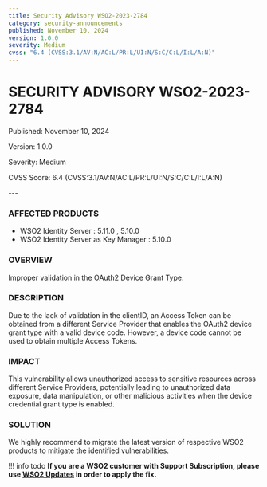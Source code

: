 ```yaml
---
title: Security Advisory WSO2-2023-2784
category: security-announcements
published: November 10, 2024
version: 1.0.0
severity: Medium
cvss: "6.4 (CVSS:3.1/AV:N/AC:L/PR:L/UI:N/S:C/C:L/I:L/A:N)"
---
```


# SECURITY ADVISORY WSO2-2023-2784

<p class="doc-info">Published: November 10, 2024</p>
<p class="doc-info">Version: 1.0.0</p>
<p class="doc-info">Severity: Medium</p>
<p class="doc-info">CVSS Score: 6.4 (CVSS:3.1/AV:N/AC:L/PR:L/UI:N/S:C/C:L/I:L/A:N)</p>
---

### AFFECTED PRODUCTS
* WSO2 Identity Server : 5.11.0 , 5.10.0
* WSO2 Identity Server as Key Manager : 5.10.0


### OVERVIEW
Improper validation in the OAuth2 Device Grant Type.


### DESCRIPTION
Due to the lack of validation in the clientID, an Access Token can be obtained from a different Service Provider that enables the OAuth2 device grant type with a valid device code. However, a device code cannot be used to obtain multiple Access Tokens.

### IMPACT
This vulnerability allows unauthorized access to sensitive resources across different Service Providers, potentially leading to unauthorized data exposure, data manipulation, or other malicious activities when the device credential grant type is enabled.

### SOLUTION
We highly recommend to migrate the latest version of respective WSO2 products to mitigate the identified vulnerabilities.


!!! info todo
    **If you are a WSO2 customer with Support Subscription, please use [WSO2 Updates](https://wso2.com/updates/) in order to apply the fix.**

